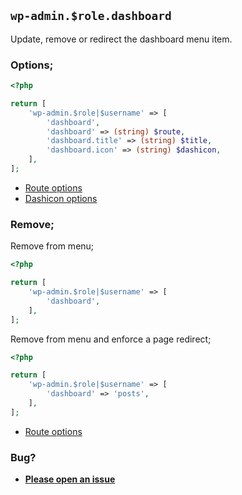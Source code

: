 ## `wp-admin.$role.dashboard`

Update, remove or redirect the dashboard menu item.

### Options;

```php
<?php

return [
    'wp-admin.$role|$username' => [
        'dashboard',
        'dashboard' => (string) $route,
        'dashboard.title' => (string) $title,
        'dashboard.icon' => (string) $dashicon,
    ],
];
```

- [Route options](../route-options.md)
- [Dashicon options](https://developer.wordpress.org/resource/dashicons/#editor-customchar)

### Remove;

Remove from menu;

```php
<?php

return [
    'wp-admin.$role|$username' => [
        'dashboard',
    ],
];
```

Remove from menu and enforce a page redirect;

```php
<?php

return [
    'wp-admin.$role|$username' => [
        'dashboard' => 'posts',
    ],
];
```

- [Route options](../route-options.md)

### Bug?

- **[Please open an issue](https://github.com/darrenjacoby/intervention/issues/new?title=[wp-admin.dashboard]&labels=bug&assignees=darrenjacoby)**
